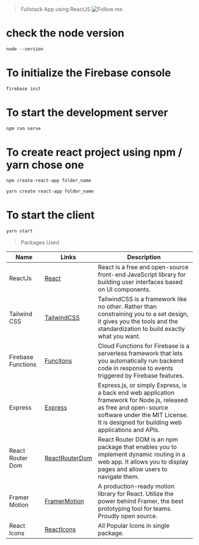  > Fullstack App using ReactJS
 ![Follow me](https://twitter.com/toor_ctrl)
 
 
 # check the node version

```css
node --version
```

# To initialize the Firebase console

```css
firebase init
```

# To start the development server

```css
npm run serve
```

# To create react project using npm / yarn chose one

```css
npm create-react-app folder_name
```

```css
yarn create react-app folder_name
```

# To start the client

```css
yarn start
```

> Packages Used

<!-- prettier-ignore -->
| Name                  | Links | Description |
|-----------------------| ------| ----------- |
| ReactJs               | [React](https://reactjs.org/) | React is a free and open-source front-end JavaScript library for building user interfaces based on UI components.|
| Tailwind CSS          | [TailwindCSS](https://tailwindcss.com/) | TailwindCSS is a framework like no other. Rather than constraining you to a set design, it gives you the tools and the standardization to build exactly what you want.|
| Firebase Functions    | [Funcitons](https://firebase.google.com/docs/functions) | Cloud Functions for Firebase is a serverless framework that lets you automatically run backend code in response to events triggered by Firebase features. |
| Express               | [Express](https://expressjs.com/) | Express.js, or simply Express, is a back end web application framework for Node.js, released as free and open-source software under the MIT License. It is designed for building web applications and APIs. |
| React Router Dom      | [ReactRouterDom](https://reactrouter.com/en/main) | React Router DOM is an npm package that enables you to implement dynamic routing in a web app. It allows you to display pages and allow users to navigate them. |
| Framer Motion         | [FramerMotion](https://www.framer.com/motion/) | A production-ready motion library for React. Utilize the power behind Framer, the best prototyping tool for teams. Proudly open source. |
| React Icons           | [ReactIcons](https://react-icons.github.io/react-icons/) | All Popular Icons in single package. |
